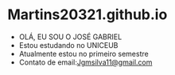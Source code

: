 # Martins20321.github.io

- OLÁ, EU SOU O JOSÉ GABRIEL
- Estou estudando no UNICEUB
- Atualmente estou no primeiro semestre
- Contato de email:Jgmsilva11@gmail.com
